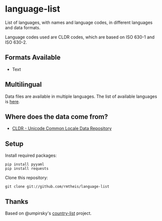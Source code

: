 language-list
=============

List of languages, with names and language codes, in different languages and data formats. 

Language codes used are CLDR codes, which are based on ISO 630-1 and ISO 630-2.

Formats Available
-----------------

- Text


Multilingual
------------

Data files are available in multiple languages. The list of available languages is [here](https://github.com/rmtheis/language-list/tree/master/language/cldr).

Where does the data come from?
------------------------------

- [CLDR - Unicode Common Locale Data Repository](http://cldr.unicode.org/)

Setup
-----

Install required packages:

    pip install pyyaml
    pip install requests

Clone this repository:

    git clone git://github.com/rmtheis/language-list

Thanks
------

Based on @umpirsky's [country-list](https://github.com/umpirsky/country-list) project.